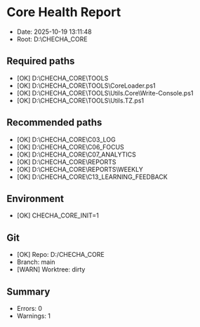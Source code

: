 # Core Health Report
- Date: 2025-10-19 13:11:48
- Root: D:\CHECHA_CORE

## Required paths
- [OK] D:\CHECHA_CORE\TOOLS
- [OK] D:\CHECHA_CORE\TOOLS\CoreLoader.ps1
- [OK] D:\CHECHA_CORE\TOOLS\Utils.Core\Write-Console.ps1
- [OK] D:\CHECHA_CORE\TOOLS\Utils.TZ.ps1

## Recommended paths
- [OK] D:\CHECHA_CORE\C03_LOG
- [OK] D:\CHECHA_CORE\C06_FOCUS
- [OK] D:\CHECHA_CORE\C07_ANALYTICS
- [OK] D:\CHECHA_CORE\REPORTS
- [OK] D:\CHECHA_CORE\REPORTS\WEEKLY
- [OK] D:\CHECHA_CORE\C13_LEARNING_FEEDBACK

## Environment
- [OK] CHECHA_CORE_INIT=1

## Git
- [OK] Repo: D:/CHECHA_CORE
- Branch: main
- [WARN] Worktree: dirty

## Summary
- Errors: 0
- Warnings: 1
